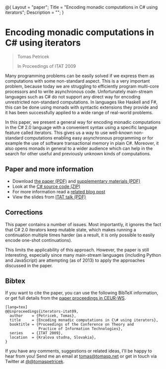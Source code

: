 ﻿@{ 
  Layout = "paper";
  Title = "Encoding monadic computations in C# using iterators";
  Description = "";
}

# Encoding monadic computations in C# using iterators

> Tomas Petricek
>
> In Proceedings of ITAT 2009

Many programming problems can be easily solved if we express them as computations 
with some non-standard aspect. This is a very important problem, because today we 
are struggling to efficiently program multi-core processors and to write asynchronous 
code. Unfortunately main-stream languages such as C# do not support any direct way 
for encoding unrestricted non-standard computations. In languages like Haskell and F#, 
this can be done using monads with syntactic extensions they provide and it has been 
successfully applied to a wide range of real-world problems. 

In this paper, we present 
a general way for encoding monadic computations in the C# 2.0 language with a convenient 
syntax using a specific language feature called iterators. This gives us a way to use 
well-known non-standard computations enabling easy asynchronous programming or for 
example the use of software transactional memory in plain C#. Moreover, it also opens 
monads in general to a wider audience which can help in the search for other useful and 
previously unknown kinds of computations.

## Paper and more information

 - Download [the paper (PDF)](iterators.pdf) and [supplementary materials (PDF)](iterators-sup.pdf)
 - Look at the [C# source code (ZIP)](iterators-src.zip)
 - For more information read a [related blog post](http://tomasp.net/blog/csharp-async.aspx)
 - View the slides from [ITAT talk (PDF)](iterators-itat.pdf)

## Corrections
This paper contains a number of issues. Most importantly, it ignores the fact that 
C# 2.0 iterators keep mutable state, which makes running a continuation multiple times
harder (as a result, it is only possible to easily encode one-shot continuations).

This limits the applicability of this approach. However, the paper is still interesting,
especially since many main-stream languages (including Python and JavaScript) are 
attempting (as of 2013) to apply the approaches discussed in the paper.


## <a id="cite">Bibtex</a>
If you want to cite the paper, you can use the following BibTeX information, or
get full details from the [paper proceedings in CEUR-WS](http://ceur-ws.org/Vol-584/).

    [lang=tex]
    @@inproceedings{iterators-itat09,
      author    = {Petricek, Tomas},
      title     = {Encoding monadic computations in C\# using iterators},
      booktitle = {Proceedings of the Conference on Theory and 
                   Practice of Information Technologies},
      series    = {ITAT 2009},
      location  = {Kralova studna, Slovakia},
    } 

If you have any comments, suggestions or related ideas, I'll be happy to 
hear from you! Send me an email at [tomas@tomasp.net](mailto:tomas@tomasp.net)
or get in touch via Twitter at [@@tomaspetricek](http://twitter.com/tomaspetricek).
